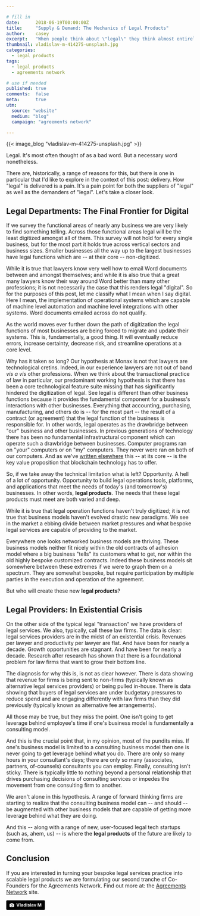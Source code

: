 ```yaml
---

# fill in
date:      2018-06-19T00:00:00Z
title:     "Supply & Demand: The Mechanics of Legal Products"
author:    casey
excerpt:   "When people think about \"legal\" they think almost entirely of the provision of bespoke services. Yet the world is changing, and \"legal\" needs to keep up."
thumbnail: vladislav-m-414275-unsplash.jpg
categories:
  - legal products
tags:
  - legal products
  - agreements network

# use if needed
published: true
comments:  false
meta:      true
utm:
  source: "website"
  medium: "blog"
  campaign: "agreements network"

---
```


{{< image_blog "vladislav-m-414275-unsplash.jpg" >}}

Legal. It's most often thought of as a bad word. But a necessary word nonetheless.

There are, historically, a range of reasons for this, but there is one in particular that I'd like to explore in the context of this post: delivery. How "legal" is delivered is a pain. It's a pain point for both the suppliers of "legal" as well as the demanders of "legal". Let's take a closer look.

## Legal Departments: The Final Frontier for Digital

If we survey the functional areas of nearly any business we are very likely to find something telling. Across those functional areas legal will be the least digitized amongst all of them. This survey will not hold for every single business, but for the most part it holds true across vertical sectors and business sizes. Smaller businesses all the way up to the largest businesses have legal functions which are -- at their core -- non-digitized.

While it is true that lawyers know very well how to email Word documents between and amongst themselves; and while it is also true that a great many lawyers know their way around Word better than many other professions; it is not necessarily the case that this renders legal "digital". So for the purposes of this post, let me classify what I mean when I say digital. Here I mean, the implementation of operational systems which are capable of machine level automation and machine level integrations with other systems. Word documents emailed across do not qualify.

As the world moves ever further down the path of digitization the legal functions of most businesses are being forced to migrate and update their systems. This is, fundamentally, a good thing. It will eventually reduce errors, increase certainty, decrease risk, and streamline operations at a core level.

Why has it taken so long? Our hypothesis at Monax is not that lawyers are technological cretins. Indeed, in our experience lawyers are not out of band *vis a vis* other professions. When we think about the transactional practice of law in particular, our predominant working hypothesis is that there has been a core technological feature suite missing that has significantly hindered the digitization of legal. See legal is different than other business functions because it provides the fundamental component for a business's interactions with other businesses. Everything that accounting, purchasing, manufacturing, and others do is -- for the most part -- the result of a contract (or agreement) that the legal function of the business is responsible for. In other words, legal operates as the drawbridge between "our" business and other businesses. In previous generations of technology there has been no fundamental infrastructural component which can operate such a drawbridge between businesses. Computer programs ran on "your" computers or on "my" computers. They never were ran on both of our computers. And as we've [written elsewhere](/learn/ecosystem_applications) this -- at its core -- is the key value proposition that blockchain technology has to offer.

So, if we take away the technical limitation what is left? Opportunity. A hell of a lot of opportunity. Opportunity to build legal operations tools, platforms, and applications that meet the needs of today's (and tomorrow's) businesses. In other words, **legal products**. The needs that these legal products must meet are both varied and deep.

While it is true that legal operation functions haven't truly digitized; it is not true that business models haven't evolved drastic new paradigms. We see in the market a ebbing divide between market pressures and what bespoke legal services are capable of providing to the market.

Everywhere one looks networked business models are thriving. These business models neither fit nicely within the old contracts of adhesion model where a big business "tells" its customers what to get, nor within the old highly bespoke customized contracts. Indeed these business models sit somewhere between these extremes if we were to graph them on a spectrum. They are somewhat bespoke, but require participation by multiple parties in the execution and operation of the agreement.

But who will create these new **legal products**?

## Legal Providers: In Existential Crisis

On the other side of the typical legal "transaction" we have providers of legal services. We also, typically, call these law firms. The data is clear: legal services providers are in the midst of an existential crisis. Revenues per lawyer and productivity per lawyer are flat. And have been for nearly a decade. Growth opportunities are stagnant. And have been for nearly a decade. Research after research has shown that there is a foundational problem for law firms that want to grow their bottom line.

The diagnosis for why this is, is not as clear however. There is data showing that revenue for firms is being sent to non-firms (typically known as alternative legal services providers) or being pulled in-house. There is data showing that buyers of legal services are under budgetary pressures to reduce spend and are engaging differently with law firms than they did previously (typically known as alternative fee arrangements).

All those may be true, but they miss the point. One isn't going to get leverage behind employee's time if one's business model is fundamentally a consulting model.

And this is the crucial point that, in my opinion, most of the pundits miss. If one's business model is limited to a consulting business model then one is never going to get leverage behind what you do. There are only so many hours in your consultant's days; there are only so many (associates, partners, of-counsels) consultants you can employ. Finally, consulting isn't sticky. There is typically little to nothing beyond a personal relationship that drives purchasing decisions of consulting services or impedes the movement from one consulting firm to another.

We aren't alone in this hypothesis. A range of forward thinking firms are starting to realize that the consulting business model can -- and should -- be augmented with other business models that are capable of getting more leverage behind what they are doing.

And this -- along with a range of new, user-focused legal tech startups (such as, ahem, us) -- is where the **legal products** of the future are likely to come from.

## Conclusion

If you are interested in turning your bespoke legal services practice into scalable legal products we are formulating our second tranche of Co-Founders for the Agreements Network. Find out more at: the [Agreements Network](https://agreements.network) site.

<a style="background-color:black;color:white;text-decoration:none;padding:4px 6px;font-family:-apple-system, BlinkMacSystemFont, &quot;San Francisco&quot;, &quot;Helvetica Neue&quot;, Helvetica, Ubuntu, Roboto, Noto, &quot;Segoe UI&quot;, Arial, sans-serif;font-size:12px;font-weight:bold;line-height:1.2;display:inline-block;border-radius:3px" href="https://unsplash.com/@vladislavleo?utm_medium=referral&amp;utm_campaign=photographer-credit&amp;utm_content=creditBadge" target="_blank" rel="noopener noreferrer" title="Download free do whatever you want high-resolution photos from Vladislav M"><span style="display:inline-block;padding:2px 3px"><svg xmlns="http://www.w3.org/2000/svg" style="height:12px;width:auto;position:relative;vertical-align:middle;top:-1px;fill:white" viewBox="0 0 32 32"><title>unsplash-logo</title><path d="M20.8 18.1c0 2.7-2.2 4.8-4.8 4.8s-4.8-2.1-4.8-4.8c0-2.7 2.2-4.8 4.8-4.8 2.7.1 4.8 2.2 4.8 4.8zm11.2-7.4v14.9c0 2.3-1.9 4.3-4.3 4.3h-23.4c-2.4 0-4.3-1.9-4.3-4.3v-15c0-2.3 1.9-4.3 4.3-4.3h3.7l.8-2.3c.4-1.1 1.7-2 2.9-2h8.6c1.2 0 2.5.9 2.9 2l.8 2.4h3.7c2.4 0 4.3 1.9 4.3 4.3zm-8.6 7.5c0-4.1-3.3-7.5-7.5-7.5-4.1 0-7.5 3.4-7.5 7.5s3.3 7.5 7.5 7.5c4.2-.1 7.5-3.4 7.5-7.5z"></path></svg></span><span style="display:inline-block;padding:2px 3px">Vladislav M</span></a>